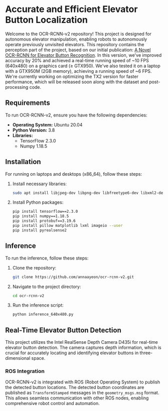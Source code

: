 # Accurate and Efficient Elevator Button Localization

Welcome to the OCR-RCNN-v2 repository! This project is designed for autonomous elevator manipulation, enabling robots to autonomously operate previously unvisited elevators. This repository contains the perception part of the project, based on our initial publication: [A Novel OCR-RCNN for Elevator Button Recognition](https://ieeexplore.ieee.org/abstract/document/8594071). In this version, we've improved accuracy by 20% and achieved a real-time running speed of ~10 FPS (640x480) on a graphics card (≥ GTX950). We've also tested it on a laptop with a GTX950M (2GB memory), achieving a running speed of ~6 FPS. We're currently working on optimizing the TX2 version for faster performance, which will be released soon along with the dataset and post-processing code.

## Requirements

To run OCR-RCNN-v2, ensure you have the following dependencies:

- **Operating System:** Ubuntu 20.04
- **Python Version:** 3.8
- **Libraries:**
  - TensorFlow 2.3.0
  - Numpy 1.18.5

## Installation

For running on laptops and desktops (x86_64), follow these steps:

1. Install necessary libraries:
    ```sh
    sudo apt install libjpeg-dev libpng-dev libfreetype6-dev libxml2-dev libxslt1-dev
    ```
2. Install Python packages:
    ```sh
    pip install tensorflow==2.3.0
    pip install numpy==1.18.5
    pip install protobuf==3.19.6
    pip install pillow matplotlib lxml imageio --user
    pip install pyrealsense2
    ```

## Inference

To run the inference, follow these steps:

1. Clone the repository:
    ```sh
    git clone https://github.com/annaayeon/ocr-rcnn-v2.git
    ```
2. Navigate to the project directory:
    ```sh
    cd ocr-rcnn-v2
    ```
3. Run the inference script:
    ```sh
    python inference_640x480.py
    ```

## Real-Time Elevator Button Detection

This project utilizes the Intel RealSense Depth Camera D435i for real-time elevator button detection. The camera captures depth information, which is crucial for accurately locating and identifying elevator buttons in three-dimensional space.

### ROS Integration

OCR-RCNN-v2 is integrated with ROS (Robot Operating System) to publish the detected button locations. The detected button coordinates are published as `TransformStamped` messages in the `geometry_msgs.msg` format. This allows seamless communication with other ROS nodes, enabling comprehensive robot control and automation.
